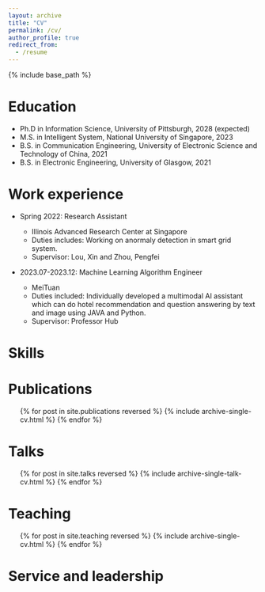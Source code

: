 ```yaml
---
layout: archive
title: "CV"
permalink: /cv/
author_profile: true
redirect_from:
  - /resume
---
```


{% include base_path %}

Education
======
* Ph.D in Information Science, University of Pittsburgh, 2028 (expected)
* M.S. in Intelligent System, National University of Singapore, 2023
* B.S. in Communication Engineering, University of Electronic Science and Technology of China, 2021
* B.S. in Electronic Engineering, University of Glasgow, 2021

Work experience
======
* Spring 2022: Research Assistant
  *  Illinois Advanced Research Center at Singapore
  * Duties includes: Working on anormaly detection in smart grid system.
  * Supervisor: Lou, Xin and Zhou, Pengfei

* 2023.07-2023.12: Machine Learning Algorithm Engineer
  * MeiTuan
  * Duties included: Individually developed a multimodal AI assistant which can do hotel recommendation and question answering by text and image using JAVA and Python.
  * Supervisor: Professor Hub

  
Skills
======


Publications
======
  <ul>{% for post in site.publications reversed %}
    {% include archive-single-cv.html %}
  {% endfor %}</ul>
  
Talks
======
  <ul>{% for post in site.talks reversed %}
    {% include archive-single-talk-cv.html  %}
  {% endfor %}</ul>
  
Teaching
======
  <ul>{% for post in site.teaching reversed %}
    {% include archive-single-cv.html %}
  {% endfor %}</ul>
  
Service and leadership
======

